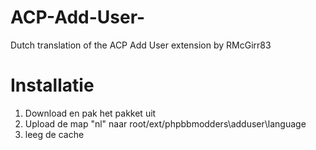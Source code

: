 ACP-Add-User-
=============

Dutch translation of the ACP Add User  extension by RMcGirr83

Installatie
===========

1. Download en pak het pakket uit
2. Upload de map "nl" naar root/ext/phpbbmodders\adduser\language
3. leeg de cache
